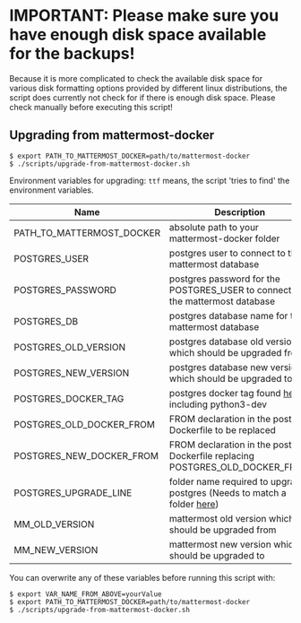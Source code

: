 # IMPORTANT: Please make sure you have enough disk space available for the backups! 
Because it is more complicated to check the available disk space for various disk formatting options provided by different linux distributions, the script does currently not check for if there is enough disk space. 
Please check manually before executing this script!

## Upgrading from mattermost-docker

```
$ export PATH_TO_MATTERMOST_DOCKER=path/to/mattermost-docker
$ ./scripts/upgrade-from-mattermost-docker.sh
```

Environment variables for upgrading:
`ttf` means, the script 'tries to find' the environment variables. 

| Name | Description | Type | Default | Required |
|------|-------------|------|:---------:|:--------:|
| PATH_TO_MATTERMOST_DOCKER | absolute path to your mattermost-docker folder | `string` | n/a | yes |
| POSTGRES_USER | postgres user to connect to the mattermost database | `string` | ttf | yes |
| POSTGRES_PASSWORD | postgres password for the POSTGRES_USER to connect to the mattermost database | `string` | ttf | yes |
| POSTGRES_DB | postgres database name for the mattermost database | `string` | ttf | yes |
| POSTGRES_OLD_VERSION | postgres database old version which should be upgraded from | `semver` | ttf | yes |
| POSTGRES_NEW_VERSION | postgres database new version which should be upgraded to | `semver` | 13 | yes |
| POSTGRES_DOCKER_TAG | postgres docker tag found [here](https://hub.docker.com/_/postgres) including python3-dev | `string` | 13.2-alpine | yes |
| POSTGRES_OLD_DOCKER_FROM | FROM declaration in the postgres Dockerfile to be replaced | `string` | ttf | yes |
| POSTGRES_NEW_DOCKER_FROM | FROM declaration in the postgres Dockerfile replacing POSTGRES_OLD_DOCKER_FROM | `string` | ttf | yes |
| POSTGRES_UPGRADE_LINE | folder name required to upgrade postgres (Needs to match a folder [here](https://github.com/tianon/docker-postgres-upgrade)) | `string` | ttf | yes |
| MM_OLD_VERSION | mattermost old version which should be upgraded from | `semver` | ttf | yes |
| MM_NEW_VERSION | mattermost new version which should be upgraded to | `semver` | 5.32.1 | yes |

You can overwrite any of these variables before running this script with:
```
$ export VAR_NAME_FROM_ABOVE=yourValue
$ export PATH_TO_MATTERMOST_DOCKER=path/to/mattermost-docker
$ ./scripts/upgrade-from-mattermost-docker.sh
```
